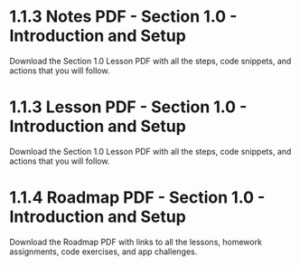 # 1.1.3 Notes PDF - Section 1.0 - Introduction and Setup #

Download the Section 1.0 Lesson PDF with all the steps, code snippets, and actions that you will follow.
  
# 1.1.3 Lesson PDF - Section 1.0 - Introduction and Setup #

Download the Section 1.0 Lesson PDF with all the steps, code snippets, and actions that you will follow.
  
# 1.1.4 Roadmap PDF - Section 1.0 - Introduction and Setup #

Download the Roadmap PDF with links to all the lessons, homework assignments, code exercises, and app challenges.